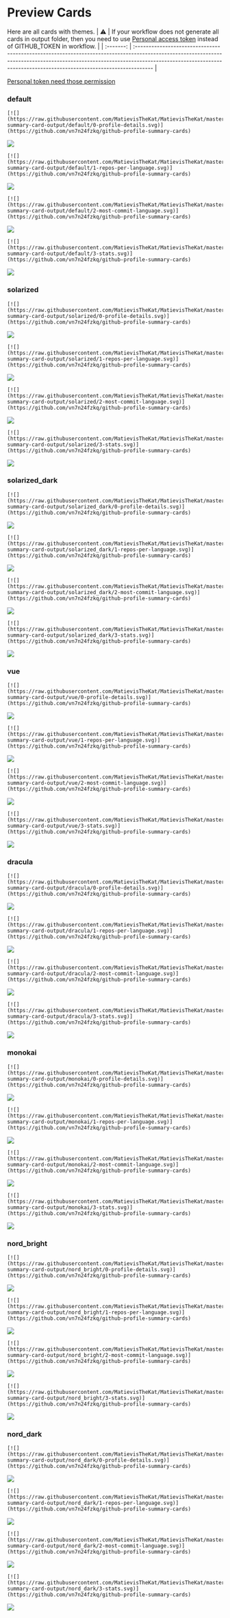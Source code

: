 
# Preview Cards

Here are all cards with themes.
| :warning: | If your workflow does not generate all cards in output folder, then you need to use [Personal access token](https://docs.github.com/en/actions/configuring-and-managing-workflows/creating-and-storing-encrypted-secrets) instead of GITHUB_TOKEN in workflow. |
| :-------: | :------------------------------------------------------------------------------------------------------------------------------------------------------------------------------------------------------------------------------------------------ |

[Personal token need those permission](https://github.com/vn7n24fzkq/github-profile-summary-cards/wiki/Personal-access-token-permissions)


### default


```
[![](https://raw.githubusercontent.com/MatievisTheKat/MatievisTheKat/master/profile-summary-card-output/default/0-profile-details.svg)](https://github.com/vn7n24fzkq/github-profile-summary-cards)
```
![](https://raw.githubusercontent.com/MatievisTheKat/MatievisTheKat/master/profile-summary-card-output/default/0-profile-details.svg)


```
[![](https://raw.githubusercontent.com/MatievisTheKat/MatievisTheKat/master/profile-summary-card-output/default/1-repos-per-language.svg)](https://github.com/vn7n24fzkq/github-profile-summary-cards)
```
![](https://raw.githubusercontent.com/MatievisTheKat/MatievisTheKat/master/profile-summary-card-output/default/1-repos-per-language.svg)


```
[![](https://raw.githubusercontent.com/MatievisTheKat/MatievisTheKat/master/profile-summary-card-output/default/2-most-commit-language.svg)](https://github.com/vn7n24fzkq/github-profile-summary-cards)
```
![](https://raw.githubusercontent.com/MatievisTheKat/MatievisTheKat/master/profile-summary-card-output/default/2-most-commit-language.svg)


```
[![](https://raw.githubusercontent.com/MatievisTheKat/MatievisTheKat/master/profile-summary-card-output/default/3-stats.svg)](https://github.com/vn7n24fzkq/github-profile-summary-cards)
```
![](https://raw.githubusercontent.com/MatievisTheKat/MatievisTheKat/master/profile-summary-card-output/default/3-stats.svg)


### solarized


```
[![](https://raw.githubusercontent.com/MatievisTheKat/MatievisTheKat/master/profile-summary-card-output/solarized/0-profile-details.svg)](https://github.com/vn7n24fzkq/github-profile-summary-cards)
```
![](https://raw.githubusercontent.com/MatievisTheKat/MatievisTheKat/master/profile-summary-card-output/solarized/0-profile-details.svg)


```
[![](https://raw.githubusercontent.com/MatievisTheKat/MatievisTheKat/master/profile-summary-card-output/solarized/1-repos-per-language.svg)](https://github.com/vn7n24fzkq/github-profile-summary-cards)
```
![](https://raw.githubusercontent.com/MatievisTheKat/MatievisTheKat/master/profile-summary-card-output/solarized/1-repos-per-language.svg)


```
[![](https://raw.githubusercontent.com/MatievisTheKat/MatievisTheKat/master/profile-summary-card-output/solarized/2-most-commit-language.svg)](https://github.com/vn7n24fzkq/github-profile-summary-cards)
```
![](https://raw.githubusercontent.com/MatievisTheKat/MatievisTheKat/master/profile-summary-card-output/solarized/2-most-commit-language.svg)


```
[![](https://raw.githubusercontent.com/MatievisTheKat/MatievisTheKat/master/profile-summary-card-output/solarized/3-stats.svg)](https://github.com/vn7n24fzkq/github-profile-summary-cards)
```
![](https://raw.githubusercontent.com/MatievisTheKat/MatievisTheKat/master/profile-summary-card-output/solarized/3-stats.svg)


### solarized_dark


```
[![](https://raw.githubusercontent.com/MatievisTheKat/MatievisTheKat/master/profile-summary-card-output/solarized_dark/0-profile-details.svg)](https://github.com/vn7n24fzkq/github-profile-summary-cards)
```
![](https://raw.githubusercontent.com/MatievisTheKat/MatievisTheKat/master/profile-summary-card-output/solarized_dark/0-profile-details.svg)


```
[![](https://raw.githubusercontent.com/MatievisTheKat/MatievisTheKat/master/profile-summary-card-output/solarized_dark/1-repos-per-language.svg)](https://github.com/vn7n24fzkq/github-profile-summary-cards)
```
![](https://raw.githubusercontent.com/MatievisTheKat/MatievisTheKat/master/profile-summary-card-output/solarized_dark/1-repos-per-language.svg)


```
[![](https://raw.githubusercontent.com/MatievisTheKat/MatievisTheKat/master/profile-summary-card-output/solarized_dark/2-most-commit-language.svg)](https://github.com/vn7n24fzkq/github-profile-summary-cards)
```
![](https://raw.githubusercontent.com/MatievisTheKat/MatievisTheKat/master/profile-summary-card-output/solarized_dark/2-most-commit-language.svg)


```
[![](https://raw.githubusercontent.com/MatievisTheKat/MatievisTheKat/master/profile-summary-card-output/solarized_dark/3-stats.svg)](https://github.com/vn7n24fzkq/github-profile-summary-cards)
```
![](https://raw.githubusercontent.com/MatievisTheKat/MatievisTheKat/master/profile-summary-card-output/solarized_dark/3-stats.svg)


### vue


```
[![](https://raw.githubusercontent.com/MatievisTheKat/MatievisTheKat/master/profile-summary-card-output/vue/0-profile-details.svg)](https://github.com/vn7n24fzkq/github-profile-summary-cards)
```
![](https://raw.githubusercontent.com/MatievisTheKat/MatievisTheKat/master/profile-summary-card-output/vue/0-profile-details.svg)


```
[![](https://raw.githubusercontent.com/MatievisTheKat/MatievisTheKat/master/profile-summary-card-output/vue/1-repos-per-language.svg)](https://github.com/vn7n24fzkq/github-profile-summary-cards)
```
![](https://raw.githubusercontent.com/MatievisTheKat/MatievisTheKat/master/profile-summary-card-output/vue/1-repos-per-language.svg)


```
[![](https://raw.githubusercontent.com/MatievisTheKat/MatievisTheKat/master/profile-summary-card-output/vue/2-most-commit-language.svg)](https://github.com/vn7n24fzkq/github-profile-summary-cards)
```
![](https://raw.githubusercontent.com/MatievisTheKat/MatievisTheKat/master/profile-summary-card-output/vue/2-most-commit-language.svg)


```
[![](https://raw.githubusercontent.com/MatievisTheKat/MatievisTheKat/master/profile-summary-card-output/vue/3-stats.svg)](https://github.com/vn7n24fzkq/github-profile-summary-cards)
```
![](https://raw.githubusercontent.com/MatievisTheKat/MatievisTheKat/master/profile-summary-card-output/vue/3-stats.svg)


### dracula


```
[![](https://raw.githubusercontent.com/MatievisTheKat/MatievisTheKat/master/profile-summary-card-output/dracula/0-profile-details.svg)](https://github.com/vn7n24fzkq/github-profile-summary-cards)
```
![](https://raw.githubusercontent.com/MatievisTheKat/MatievisTheKat/master/profile-summary-card-output/dracula/0-profile-details.svg)


```
[![](https://raw.githubusercontent.com/MatievisTheKat/MatievisTheKat/master/profile-summary-card-output/dracula/1-repos-per-language.svg)](https://github.com/vn7n24fzkq/github-profile-summary-cards)
```
![](https://raw.githubusercontent.com/MatievisTheKat/MatievisTheKat/master/profile-summary-card-output/dracula/1-repos-per-language.svg)


```
[![](https://raw.githubusercontent.com/MatievisTheKat/MatievisTheKat/master/profile-summary-card-output/dracula/2-most-commit-language.svg)](https://github.com/vn7n24fzkq/github-profile-summary-cards)
```
![](https://raw.githubusercontent.com/MatievisTheKat/MatievisTheKat/master/profile-summary-card-output/dracula/2-most-commit-language.svg)


```
[![](https://raw.githubusercontent.com/MatievisTheKat/MatievisTheKat/master/profile-summary-card-output/dracula/3-stats.svg)](https://github.com/vn7n24fzkq/github-profile-summary-cards)
```
![](https://raw.githubusercontent.com/MatievisTheKat/MatievisTheKat/master/profile-summary-card-output/dracula/3-stats.svg)


### monokai


```
[![](https://raw.githubusercontent.com/MatievisTheKat/MatievisTheKat/master/profile-summary-card-output/monokai/0-profile-details.svg)](https://github.com/vn7n24fzkq/github-profile-summary-cards)
```
![](https://raw.githubusercontent.com/MatievisTheKat/MatievisTheKat/master/profile-summary-card-output/monokai/0-profile-details.svg)


```
[![](https://raw.githubusercontent.com/MatievisTheKat/MatievisTheKat/master/profile-summary-card-output/monokai/1-repos-per-language.svg)](https://github.com/vn7n24fzkq/github-profile-summary-cards)
```
![](https://raw.githubusercontent.com/MatievisTheKat/MatievisTheKat/master/profile-summary-card-output/monokai/1-repos-per-language.svg)


```
[![](https://raw.githubusercontent.com/MatievisTheKat/MatievisTheKat/master/profile-summary-card-output/monokai/2-most-commit-language.svg)](https://github.com/vn7n24fzkq/github-profile-summary-cards)
```
![](https://raw.githubusercontent.com/MatievisTheKat/MatievisTheKat/master/profile-summary-card-output/monokai/2-most-commit-language.svg)


```
[![](https://raw.githubusercontent.com/MatievisTheKat/MatievisTheKat/master/profile-summary-card-output/monokai/3-stats.svg)](https://github.com/vn7n24fzkq/github-profile-summary-cards)
```
![](https://raw.githubusercontent.com/MatievisTheKat/MatievisTheKat/master/profile-summary-card-output/monokai/3-stats.svg)


### nord_bright


```
[![](https://raw.githubusercontent.com/MatievisTheKat/MatievisTheKat/master/profile-summary-card-output/nord_bright/0-profile-details.svg)](https://github.com/vn7n24fzkq/github-profile-summary-cards)
```
![](https://raw.githubusercontent.com/MatievisTheKat/MatievisTheKat/master/profile-summary-card-output/nord_bright/0-profile-details.svg)


```
[![](https://raw.githubusercontent.com/MatievisTheKat/MatievisTheKat/master/profile-summary-card-output/nord_bright/1-repos-per-language.svg)](https://github.com/vn7n24fzkq/github-profile-summary-cards)
```
![](https://raw.githubusercontent.com/MatievisTheKat/MatievisTheKat/master/profile-summary-card-output/nord_bright/1-repos-per-language.svg)


```
[![](https://raw.githubusercontent.com/MatievisTheKat/MatievisTheKat/master/profile-summary-card-output/nord_bright/2-most-commit-language.svg)](https://github.com/vn7n24fzkq/github-profile-summary-cards)
```
![](https://raw.githubusercontent.com/MatievisTheKat/MatievisTheKat/master/profile-summary-card-output/nord_bright/2-most-commit-language.svg)


```
[![](https://raw.githubusercontent.com/MatievisTheKat/MatievisTheKat/master/profile-summary-card-output/nord_bright/3-stats.svg)](https://github.com/vn7n24fzkq/github-profile-summary-cards)
```
![](https://raw.githubusercontent.com/MatievisTheKat/MatievisTheKat/master/profile-summary-card-output/nord_bright/3-stats.svg)


### nord_dark


```
[![](https://raw.githubusercontent.com/MatievisTheKat/MatievisTheKat/master/profile-summary-card-output/nord_dark/0-profile-details.svg)](https://github.com/vn7n24fzkq/github-profile-summary-cards)
```
![](https://raw.githubusercontent.com/MatievisTheKat/MatievisTheKat/master/profile-summary-card-output/nord_dark/0-profile-details.svg)


```
[![](https://raw.githubusercontent.com/MatievisTheKat/MatievisTheKat/master/profile-summary-card-output/nord_dark/1-repos-per-language.svg)](https://github.com/vn7n24fzkq/github-profile-summary-cards)
```
![](https://raw.githubusercontent.com/MatievisTheKat/MatievisTheKat/master/profile-summary-card-output/nord_dark/1-repos-per-language.svg)


```
[![](https://raw.githubusercontent.com/MatievisTheKat/MatievisTheKat/master/profile-summary-card-output/nord_dark/2-most-commit-language.svg)](https://github.com/vn7n24fzkq/github-profile-summary-cards)
```
![](https://raw.githubusercontent.com/MatievisTheKat/MatievisTheKat/master/profile-summary-card-output/nord_dark/2-most-commit-language.svg)


```
[![](https://raw.githubusercontent.com/MatievisTheKat/MatievisTheKat/master/profile-summary-card-output/nord_dark/3-stats.svg)](https://github.com/vn7n24fzkq/github-profile-summary-cards)
```
![](https://raw.githubusercontent.com/MatievisTheKat/MatievisTheKat/master/profile-summary-card-output/nord_dark/3-stats.svg)

